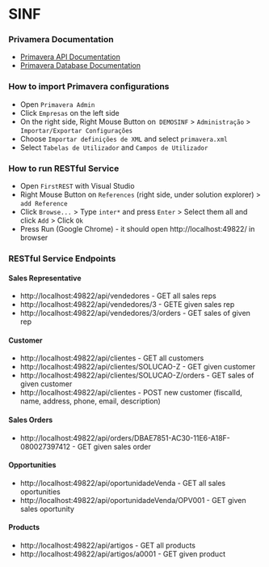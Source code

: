 ﻿# SINF

### Privamera Documentation

* [Primavera API Documentation](http://www.primaverabss.com/pkb/Homepage-Detalhes_Artigo2.aspx?SourceID=2d3b2a63-e518-458c-846d-9254cae91bbe&Level=3&ParentCat=d08ca5de-6975-4a3b-b1e9-072a3fe5f114&CatPath=L900%40ERP900%40d08ca5de-6975-4a3b-b1e9-072a3fe5f114&ItemKey=c9c925d3-d716-415a-8edc-fe5a2a036010)
* [Primavera Database Documentation](http://www.primaverabss.com/pkb/Homepage-Detalhes%20Categoria.aspx?SourceID=c2d14572-bdba-4a38-af6b-36b1ac4f8bc9&Level=3&ParentCat=TBL&CatPath=139b7747-6fcc-11de-9abd-00155d06082b%40c17dd489-af4c-11e3-a101-00155d0ece6a@TBL&ParentCategoryDescription=TBL)


### How to import Primavera configurations

* Open ``Primavera Admin``
* Click ``Empresas`` on the left side
* On the right side, Right Mouse Button on`` DEMOSINF`` > ``Administração`` > ``Importar/Exportar Configurações``
* Choose ``Importar definições de XML`` and select ``primavera.xml``
* Select ``Tabelas de Utilizador`` and ``Campos de Utilizador``

### How to run RESTful Service

* Open ``FirstREST`` with Visual Studio
* Right Mouse Button on ``References`` (right side, under solution explorer) > ``add Reference``
* Click ``Browse...`` > Type ``inter*`` and press ``Enter`` > Select them all and click ``Add`` > Click ``Ok``
* Press Run (Google Chrome) - it should open http://localhost:49822/ in browser


### RESTful Service Endpoints

#### Sales Representative

* http://localhost:49822/api/vendedores - GET all sales reps
* http://localhost:49822/api/vendedores/3 - GETE given sales rep
* http://localhost:49822/api/vendedores/3/orders - GET sales of given rep

#### Customer

* http://localhost:49822/api/clientes - GET all customers
* http://localhost:49822/api/clientes/SOLUCAO-Z - GET given customer
* http://localhost:49822/api/clientes/SOLUCAO-Z/orders - GET sales of given customer
* http://localhost:49822/api/clientes - POST new customer (fiscalId, name, address, phone, email, description)

#### Sales Orders

* http://localhost:49822/api/orders/DBAE7851-AC30-11E6-A18F-080027397412 - GET given sales order

#### Opportunities

* http://localhost:49822/api/oportunidadeVenda - GET all sales oportunities
* http://localhost:49822/api/oportunidadeVenda/OPV001 - GET given sales oportunity

#### Products

* http://localhost:49822/api/artigos - GET all products
* http://localhost:49822/api/artigos/a0001  - GET given product